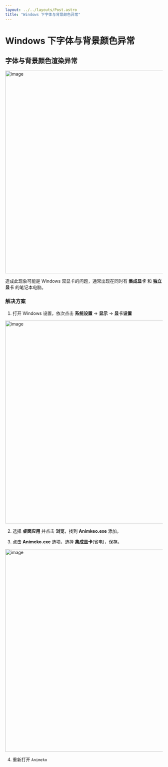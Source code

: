 ```yaml
---
layout: ../../layouts/Post.astro
title: "Windows 下字体与背景颜色异常"
---
```


# Windows 下字体与背景颜色异常

## 字体与背景颜色渲染异常

<img width="648" alt="image" src="https://s2.loli.net/2024/07/26/2pmUT4W3kuaPjg1.png">

造成此现象可能是 Windows 双显卡的问题，通常出现在同时有 **集成显卡** 和 **独立显卡** 的笔记本电脑。

### 解决方案

1. 打开 Windows 设置，依次点击 **系统设置** -> **显示** -> **显卡设置**

<img width="648" alt="image" src="https://s2.loli.net/2024/07/26/p9kJgoCTHdNbmR1.png">

2. 选择 **桌面应用** 并点击 **浏览**，找到 **Animkeo.exe** 添加。

3. 点击 **Animeko.exe** 选项，选择 **集成显卡**(省电)，保存。

<img width="648" alt="image" src="https://s2.loli.net/2024/07/26/WcY5GnH4QvChgla.png">

4. 重新打开 `Animeko`
